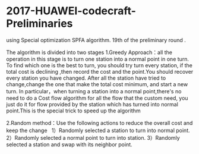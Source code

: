 # 2017-HUAWEI-codecraft-Preliminaries
using Special optimization SPFA algorithm. 19th of the preliminary round .

The algorithm is divided into two stages
1.Greedy Approach：all the operation in this stage is to turn one station into a normal point in one turn. To find which one is the best to turn, you should try turn every station, if the total cost is declining ,then record the cost and the point.You should recover every station you have changed. After all the station have tried to change,change the one that make the total cost minimum, and start a new turn.
In particular，when turning a station into a normal point,there's no need to do a Cost flow algorithm for all the flow that the custom need, you just do it for flow provided by the station which has turned into normal point.This is the special trick to speed up the algorithm

2.Random method：Use the following actions to reduce the overall cost and keep the change
   1）Randomly selected a station to turn into normal point. 
   2）Randomly selected a normal point to turn into station. 
   3）Randomly selected a station and swap with its neighbor point. 
